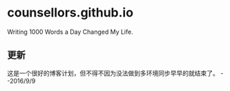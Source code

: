 # counsellors.github.io
Writing 1000 Words a Day Changed My Life.

## 更新

这是一个很好的博客计划，但不得不因为没法做到多环境同步早早的就结束了。  --2016/9/9
